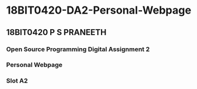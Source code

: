 # 18BIT0420-DA2-Personal-Webpage

## 18BIT0420 P S PRANEETH 

### Open Source Programming Digital Assignment 2
### Personal Webpage
### Slot A2
